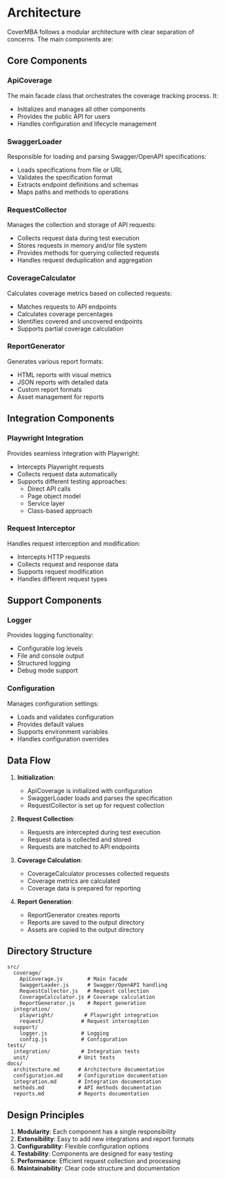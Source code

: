 # Architecture

CoverMBA follows a modular architecture with clear separation of concerns. The main components are:

## Core Components

### ApiCoverage
The main facade class that orchestrates the coverage tracking process. It:
- Initializes and manages all other components
- Provides the public API for users
- Handles configuration and lifecycle management

### SwaggerLoader
Responsible for loading and parsing Swagger/OpenAPI specifications:
- Loads specifications from file or URL
- Validates the specification format
- Extracts endpoint definitions and schemas
- Maps paths and methods to operations

### RequestCollector
Manages the collection and storage of API requests:
- Collects request data during test execution
- Stores requests in memory and/or file system
- Provides methods for querying collected requests
- Handles request deduplication and aggregation

### CoverageCalculator
Calculates coverage metrics based on collected requests:
- Matches requests to API endpoints
- Calculates coverage percentages
- Identifies covered and uncovered endpoints
- Supports partial coverage calculation

### ReportGenerator
Generates various report formats:
- HTML reports with visual metrics
- JSON reports with detailed data
- Custom report formats
- Asset management for reports

## Integration Components

### Playwright Integration
Provides seamless integration with Playwright:
- Intercepts Playwright requests
- Collects request data automatically
- Supports different testing approaches:
  - Direct API calls
  - Page object model
  - Service layer
  - Class-based approach

### Request Interceptor
Handles request interception and modification:
- Intercepts HTTP requests
- Collects request and response data
- Supports request modification
- Handles different request types

## Support Components

### Logger
Provides logging functionality:
- Configurable log levels
- File and console output
- Structured logging
- Debug mode support

### Configuration
Manages configuration settings:
- Loads and validates configuration
- Provides default values
- Supports environment variables
- Handles configuration overrides

## Data Flow

1. **Initialization**:
   - ApiCoverage is initialized with configuration
   - SwaggerLoader loads and parses the specification
   - RequestCollector is set up for request collection

2. **Request Collection**:
   - Requests are intercepted during test execution
   - Request data is collected and stored
   - Requests are matched to API endpoints

3. **Coverage Calculation**:
   - CoverageCalculator processes collected requests
   - Coverage metrics are calculated
   - Coverage data is prepared for reporting

4. **Report Generation**:
   - ReportGenerator creates reports
   - Reports are saved to the output directory
   - Assets are copied to the output directory

## Directory Structure

```
src/
  coverage/
    ApiCoverage.js        # Main facade
    SwaggerLoader.js      # Swagger/OpenAPI handling
    RequestCollector.js   # Request collection
    CoverageCalculator.js # Coverage calculation
    ReportGenerator.js    # Report generation
  integration/
    playwright/          # Playwright integration
    request/            # Request interception
  support/
    logger.js           # Logging
    config.js           # Configuration
tests/
  integration/          # Integration tests
  unit/                # Unit tests
docs/
  architecture.md      # Architecture documentation
  configuration.md     # Configuration documentation
  integration.md       # Integration documentation
  methods.md           # API methods documentation
  reports.md           # Reports documentation
```

## Design Principles

1. **Modularity**: Each component has a single responsibility
2. **Extensibility**: Easy to add new integrations and report formats
3. **Configurability**: Flexible configuration options
4. **Testability**: Components are designed for easy testing
5. **Performance**: Efficient request collection and processing
6. **Maintainability**: Clear code structure and documentation 